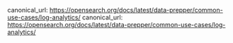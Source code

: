 canonical_url: https://opensearch.org/docs/latest/data-prepper/common-use-cases/log-analytics/
canonical_url: https://opensearch.org/docs/latest/data-prepper/common-use-cases/log-analytics/
